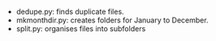 - dedupe.py: finds duplicate files.
- mkmonthdir.py: creates folders for January to December.
- split.py: organises files into subfolders
